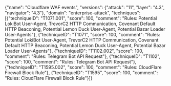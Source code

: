 {"name": "Cloudflare WAF events", "versions": {"attack": "11", "layer": "4.3", "navigator": "4.3"}, "domain": "enterprise-attack", "techniques": [{"techniqueID": "T1071.001", "score": 100, "comment": "Rules: Potential LokiBot User-Agent, TrevorC2 HTTP Communication, Covenant Default HTTP Beaconing, Potential Lemon Duck User-Agent, Potential Bazar Loader User-Agents"}, {"techniqueID": "T1071", "score": 100, "comment": "Rules: Potential LokiBot User-Agent, TrevorC2 HTTP Communication, Covenant Default HTTP Beaconing, Potential Lemon Duck User-Agent, Potential Bazar Loader User-Agents"}, {"techniqueID": "T1102.002", "score": 100, "comment": "Rules: Telegram Bot API Request"}, {"techniqueID": "T1102", "score": 100, "comment": "Rules: Telegram Bot API Request"}, {"techniqueID": "T1595.002", "score": 100, "comment": "Rules: CloudFlare Firewall Block Rule"}, {"techniqueID": "T1595", "score": 100, "comment": "Rules: CloudFlare Firewall Block Rule"}]}